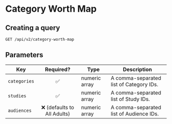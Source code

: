 # Category Worth Map

## Creating a query

```http request
GET /api/v2/category-worth-map
```

## Parameters

| Key          |          Required?           | Type          | Description                             |
|--------------|:----------------------------:|---------------|-----------------------------------------|
| `categories` |      :white_check_mark:      | numeric array | A comma-separated list of Category IDs. |
| `studies`    |      :white_check_mark:      | numeric array | A comma-separated list of Study IDs.    |
| `audiences`  | :x: (defaults to All Adults) | numeric array | A comma-separated list of Audience IDs. |